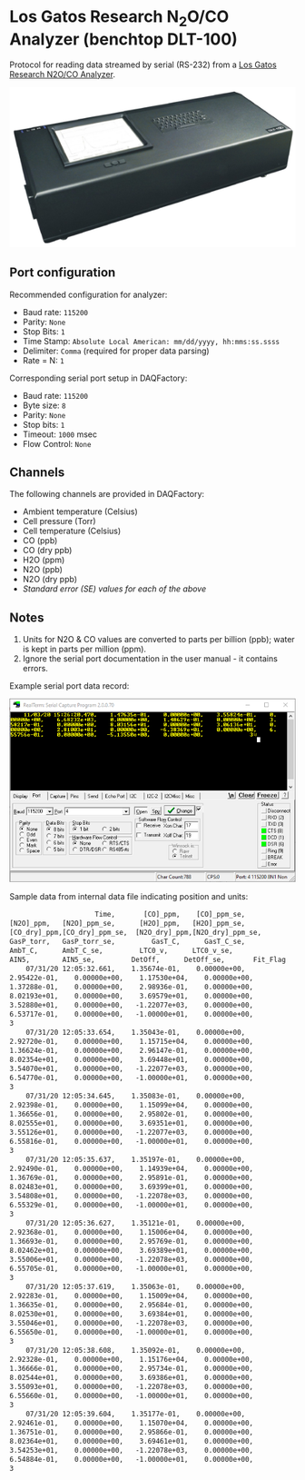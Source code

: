 # Los Gatos Research N<sub>2</sub>O/CO Analyzer (benchtop DLT-100)

Protocol for reading data streamed by serial (RS-232) from a
[Los Gatos Research N2O/CO Analyzer](http://losgatosresearch.com/analyzers/overview.php?prodid=20).

![Los Gatos Research N2O/CO in DLT-100 form factor](clipart_isometric.png)

## Port configuration

Recommended configuration for analyzer:

- Baud rate: `115200`
- Parity: `None`
- Stop Bits: `1`
- Time Stamp: `Absolute Local American: mm/dd/yyyy, hh:mms:ss.ssss`
- Delimiter: `Comma` (required for proper data parsing)
- Rate = N: `1`

Corresponding serial port setup in DAQFactory:

- Baud rate: `115200`
- Byte size: `8`
- Parity: `None`
- Stop bits: `1`
- Timeout: `1000` msec
- Flow Control: `None`

## Channels

The following channels are provided in DAQFactory:

- Ambient temperature (Celsius)
- Cell pressure (Torr)
- Cell temperature (Celsius)
- CO (ppb)
- CO (dry ppb)
- H2O (ppm)
- N2O (ppb)
- N2O (dry ppb)
- *Standard error (SE) values for each of the above*

## Notes

1. Units for N2O & CO values are converted to parts per billion (ppb); water is
   kept in parts per million (ppm).
2. Ignore the serial port documentation in the user manual - it contains errors.

Example serial port data record:

![Screenshot of example serial data record](example_serial_data.png "Example serial data record")

Sample data from internal data file indicating position and units:

````
                     Time,       [CO]_ppm,    [CO]_ppm_se,      [N2O]_ppm,   [N2O]_ppm_se,      [H2O]_ppm,   [H2O]_ppm_se,   [CO_dry]_ppm,[CO_dry]_ppm_se,  [N2O_dry]_ppm,[N2O_dry]_ppm_se,      GasP_torr,   GasP_torr_se,         GasT_C,      GasT_C_se,         AmbT_C,      AmbT_C_se,         LTC0_v,      LTC0_v_se,           AIN5,        AIN5_se,         DetOff,      DetOff_se,       Fit_Flag
    07/31/20 12:05:32.661,    1.35674e-01,    0.00000e+00,    2.95422e-01,    0.00000e+00,    1.17530e+04,    0.00000e+00,    1.37288e-01,    0.00000e+00,    2.98936e-01,    0.00000e+00,    8.02193e+01,    0.00000e+00,    3.69579e+01,    0.00000e+00,    3.52880e+01,    0.00000e+00,   -1.22077e+03,    0.00000e+00,    6.53717e-01,    0.00000e+00,   -1.00000e+01,    0.00000e+00,              3
    07/31/20 12:05:33.654,    1.35043e-01,    0.00000e+00,    2.92720e-01,    0.00000e+00,    1.15715e+04,    0.00000e+00,    1.36624e-01,    0.00000e+00,    2.96147e-01,    0.00000e+00,    8.02354e+01,    0.00000e+00,    3.69448e+01,    0.00000e+00,    3.54070e+01,    0.00000e+00,   -1.22077e+03,    0.00000e+00,    6.54770e-01,    0.00000e+00,   -1.00000e+01,    0.00000e+00,              3
    07/31/20 12:05:34.645,    1.35083e-01,    0.00000e+00,    2.92398e-01,    0.00000e+00,    1.15099e+04,    0.00000e+00,    1.36656e-01,    0.00000e+00,    2.95802e-01,    0.00000e+00,    8.02555e+01,    0.00000e+00,    3.69351e+01,    0.00000e+00,    3.55126e+01,    0.00000e+00,   -1.22077e+03,    0.00000e+00,    6.55816e-01,    0.00000e+00,   -1.00000e+01,    0.00000e+00,              3
    07/31/20 12:05:35.637,    1.35197e-01,    0.00000e+00,    2.92490e-01,    0.00000e+00,    1.14939e+04,    0.00000e+00,    1.36769e-01,    0.00000e+00,    2.95891e-01,    0.00000e+00,    8.02483e+01,    0.00000e+00,    3.69399e+01,    0.00000e+00,    3.54808e+01,    0.00000e+00,   -1.22078e+03,    0.00000e+00,    6.55329e-01,    0.00000e+00,   -1.00000e+01,    0.00000e+00,              3
    07/31/20 12:05:36.627,    1.35121e-01,    0.00000e+00,    2.92368e-01,    0.00000e+00,    1.15006e+04,    0.00000e+00,    1.36693e-01,    0.00000e+00,    2.95769e-01,    0.00000e+00,    8.02462e+01,    0.00000e+00,    3.69389e+01,    0.00000e+00,    3.55006e+01,    0.00000e+00,   -1.22078e+03,    0.00000e+00,    6.55705e-01,    0.00000e+00,   -1.00000e+01,    0.00000e+00,              3
    07/31/20 12:05:37.619,    1.35063e-01,    0.00000e+00,    2.92283e-01,    0.00000e+00,    1.15009e+04,    0.00000e+00,    1.36635e-01,    0.00000e+00,    2.95684e-01,    0.00000e+00,    8.02530e+01,    0.00000e+00,    3.69384e+01,    0.00000e+00,    3.55046e+01,    0.00000e+00,   -1.22078e+03,    0.00000e+00,    6.55650e-01,    0.00000e+00,   -1.00000e+01,    0.00000e+00,              3
    07/31/20 12:05:38.608,    1.35092e-01,    0.00000e+00,    2.92328e-01,    0.00000e+00,    1.15176e+04,    0.00000e+00,    1.36666e-01,    0.00000e+00,    2.95734e-01,    0.00000e+00,    8.02544e+01,    0.00000e+00,    3.69386e+01,    0.00000e+00,    3.55093e+01,    0.00000e+00,   -1.22078e+03,    0.00000e+00,    6.55660e-01,    0.00000e+00,   -1.00000e+01,    0.00000e+00,              3
    07/31/20 12:05:39.604,    1.35177e-01,    0.00000e+00,    2.92461e-01,    0.00000e+00,    1.15070e+04,    0.00000e+00,    1.36751e-01,    0.00000e+00,    2.95866e-01,    0.00000e+00,    8.02364e+01,    0.00000e+00,    3.69461e+01,    0.00000e+00,    3.54253e+01,    0.00000e+00,   -1.22078e+03,    0.00000e+00,    6.54884e-01,    0.00000e+00,   -1.00000e+01,    0.00000e+00,              3
````
